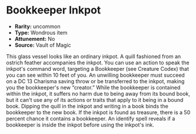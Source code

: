 
# Bookkeeper Inkpot

* **Rarity:** uncommon
* **Type:** Wondrous item
* **Attunement:** No
* **Source:** Vault of Magic


This glass vessel looks like an ordinary inkpot. A quill fashioned from an ostrich feather accompanies the inkpot. You can use an action to speak the inkpot's command word, targeting a Bookkeeper (see Creature Codex) that you can see within 10 feet of you. An unwilling bookkeeper must succeed on a DC 13 Charisma saving throw or be transferred to the inkpot, making you the bookkeeper's new “creator.” While the bookkeeper is contained within the inkpot, it suffers no harm due to being away from its bound book, but it can't use any of its actions or traits that apply to it being in a bound book. Dipping the quill in the inkpot and writing in a book binds the bookkeeper to the new book. If the inkpot is found as treasure, there is a 50 percent chance it contains a bookkeeper. An identify spell reveals if a bookkeeper is inside the inkpot before using the inkpot's ink.
